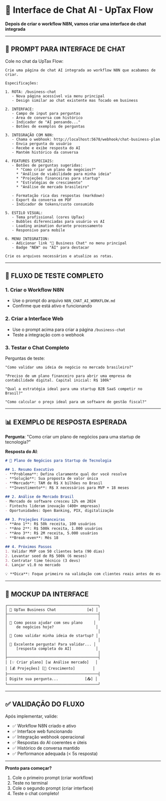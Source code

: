 # 💬 Interface de Chat AI - UpTax Flow

**Depois de criar o workflow N8N, vamos criar uma interface de chat integrada**

---

## 🎯 **PROMPT PARA INTERFACE DE CHAT**

Cole no chat da UpTax Flow:

```
Crie uma página de chat AI integrada ao workflow N8N que acabamos de criar.

Especificações:

1. ROTA: /business-chat
   - Nova página acessível via menu principal
   - Design similar ao chat existente mas focado em business

2. INTERFACE:
   - Campo de input para perguntas
   - Área de conversa com histórico
   - Indicador de "AI pensando..."
   - Botões de exemplos de perguntas

3. INTEGRAÇÃO COM N8N:
   - Chama o webhook: http://localhost:5678/webhook/chat-business-plan
   - Envia pergunta do usuário
   - Recebe e exibe resposta do AI
   - Mantém histórico da conversa

4. FEATURES ESPECIAIS:
   - Botões de perguntas sugeridas:
     * "Como criar um plano de negócios?"
     * "Análise de viabilidade para minha ideia"
     * "Projeções financeiras para startup"
     * "Estratégias de crescimento"
     * "Análise de mercado brasileiro"
   
   - Formatação rica das respostas (markdown)
   - Export da conversa em PDF
   - Indicador de tokens/custo consumido

5. ESTILO VISUAL:
   - Tema profissional (cores UpTax)
   - Bubbles diferenciadas para usuário vs AI
   - Loading animation durante processamento
   - Responsivo para mobile

6. MENU INTEGRATION:
   - Adicionar link "💼 Business Chat" no menu principal
   - Badge "NEW" ou "AI" para destacar

Crie os arquivos necessários e atualize as rotas.
```

---

## 🧪 **FLUXO DE TESTE COMPLETO**

### **1. Criar o Workflow N8N**
- Use o prompt do arquivo `N8N_CHAT_AI_WORKFLOW.md`
- Confirme que está ativo e funcionando

### **2. Criar a Interface Web**
- Use o prompt acima para criar a página `/business-chat`
- Teste a integração com o webhook

### **3. Testar o Chat Completo**
Perguntas de teste:

```
"Como validar uma ideia de negócio no mercado brasileiro?"

"Preciso de um plano financeiro para abrir uma empresa de contabilidade digital. Capital inicial: R$ 100k"

"Qual a estratégia ideal para uma startup B2B SaaS competir no Brasil?"

"Como calcular o preço ideal para um software de gestão fiscal?"
```

---

## 📊 **EXEMPLO DE RESPOSTA ESPERADA**

**Pergunta**: "Como criar um plano de negócios para uma startup de tecnologia?"

**Resposta do AI**:
```markdown
# 🚀 Plano de Negócios para Startup de Tecnologia

## 1. Resumo Executivo
- **Problema**: Defina claramente qual dor você resolve
- **Solução**: Sua proposta de valor única
- **Mercado**: TAM de R$ X bilhões no Brasil
- **Investimento**: R$ X necessários para MVP + 18 meses

## 2. Análise de Mercado Brasil
- Mercado de software cresceu 12% em 2024
- Fintechs lideram inovação (400+ empresas)
- Oportunidades: Open Banking, PIX, digitalização

## 3. Projeções Financeiras
- **Ano 1**: R$ 50k receita, 100 usuários
- **Ano 2**: R$ 500k receita, 1.000 usuários  
- **Ano 3**: R$ 2M receita, 5.000 usuários
- **Break-even**: Mês 18

## 4. Próximos Passos
1. Validar MVP com 50 clientes beta (90 dias)
2. Levantar seed de R$ 500k (6 meses)
3. Contratar time técnico (3 devs)
4. Lançar v1.0 no mercado

💡 **Dica**: Foque primeiro na validação com clientes reais antes de escalar tecnologia.
```

---

## 🎨 **MOCKUP DA INTERFACE**

```
┌─────────────────────────────────────────┐
│ 💼 UpTax Business Chat              [⚙️] │
├─────────────────────────────────────────┤
│                                         │
│ 🤖 Como posso ajudar com seu plano     │
│    de negócios hoje?                   │
│                                         │
│ 👤 Como validar minha ideia de startup? │
│                                         │
│ 🤖 Excelente pergunta! Para validar... │
│    [resposta completa do AI]           │
│                                         │
├─────────────────────────────────────────┤
│ [💡 Criar plano] [📊 Análise mercado]   │
│ [💰 Projeções] [🚀 Crescimento]        │
├─────────────────────────────────────────┤
│ Digite sua pergunta...            [📤] │
└─────────────────────────────────────────┘
```

---

## ✅ **VALIDAÇÃO DO FLUXO**

Após implementar, valide:
- ✅ Workflow N8N criado e ativo
- ✅ Interface web funcionando
- ✅ Integração webhook operacional  
- ✅ Respostas do AI coerentes e úteis
- ✅ Histórico de conversa mantido
- ✅ Performance adequada (< 5s resposta)

---

**Pronto para começar?** 
1. Cole o primeiro prompt (criar workflow)
2. Teste no terminal
3. Cole o segundo prompt (criar interface)
4. Teste o chat completo!